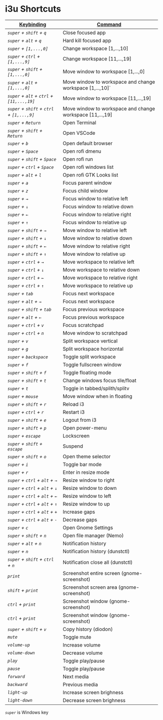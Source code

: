 # i3u Shortcuts

| <u>Keybinding</u> | <u>Command</u> |
|------------|---------|
| <i>`super` + `shift` + `q`</i> | Close focused app |
| <i>`super` + `alt` + `q`</i> | Hard kill focused app |
| <i>`super` + `[1,...,0]`</i> | Change workspace [1,...,10] |
| <i>`super` + `ctrl` + `[1,...,9]`</i> | Change workspace [11,...,19] |
| <i>`super` + `shift` + `[1,...,0]`</i> | Move window to workspace [1,...,0] |
| <i>`super` + `alt` + `[1,...,0]`</i> | Move window to workspace and change workspace [1,...,10]`</i> |
| <i>`super` + `alt` + `ctrl` + `[11,...,19]`</i> | Move window to workspace [11,...,19] |
| <i>`super` + `shift` + `ctrl` + `[1,...,9]`</i> | Move window to workspace and change workspace [11,...,19] |
| <i>`super` + `Return`</i> | Open Terminal |
| <i>`super` + `shift` + `Return`</i> | Open VSCode |
| <i>`super` + `b`</i> | Open default browser |
| <i>`super` + `Space`</i> | Open rofi dmenu |
| <i>`super` + `shift` + `Space`</i> | Open rofi run |
| <i>`super` + `ctrl` + `Space`</i> | Open rofi windows list |
| <i>`super` + `alt` + `l`</i> | Open rofi GTK Looks list |
| <i>`super` + `a`</i> | Focus parent window |
| <i>`super` + `z`</i> | Focus child window | 
| <i>`super` + `→`</i> | Focus window to relative left |
| <i>`super` + `↓`</i> | Focus window to relative down |
| <i>`super` + `←`</i> | Focus window to relative right |
| <i>`super` + `↑`</i> | Focus window to relative up |
| <i>`super` + `shift` + `→`</i> | Move window to relative left |
| <i>`super` + `shift` + `↓`</i> | Move window to relative down |
| <i>`super` + `shift` + `←`</i> | Move window to relative right |
| <i>`super` + `shift` + `↑`</i> | Move window to relative up |
| <i>`super` + `ctrl` + `→`</i> | Move workspace to relative left |
| <i>`super` + `ctrl` + `↓`</i> | Move workspace to relative down |
| <i>`super` + `ctrl` + `←`</i> | Move workspace to relative right |
| <i>`super` + `ctrl` + `↑`</i> | Move workspace to relative up |
| <i>`super` + `tab`</i> | Focus next workspace |
| <i>`super` + `alt` + `→`</i> | Focus next workspace |
| <i>`super` + `shift` + `tab`</i> | Focus previous workspace |
| <i>`super` + `alt` + `←`</i> | Focus previous workspace |
| <i>`super` + `ctrl` + `v`</i> | Focus scratchpad |
| <i>`super` + `ctrl` + `n`</i> | Move window to scratchpad |
| <i>`super` + `v`</i> | Split workspace vertical |
| <i>`super` + `g`</i> | Split workspace horizontal |
| <i>`super` + `backspace`</i> | Toggle split workspace |
| <i>`super` + `f`</i> | Toggle fullscreen window |
| <i>`super` + `shift` + `f`</i> | Toggle floating mode |
| <i>`super` + `shift` + `t`</i> | Change windows focus tile/float  |
| <i>`super` + `t`</i> | Toggle in tabbed/splith/splitv |
| <i>`super` + `mouse`</i> | Move window when in floating |
| <i>`super` + `shift` + `r`</i> | Reload i3 |
| <i>`super` + `ctrl` + `r`| Restart i3 |
| <i>`super` + `shift` + `e`</i> | Logout from i3 |
| <i>`super` + `shift` + `p`</i> | Open power-menu |
| <i>`super` + `escape`</i> | Lockscreen |
| <i>`super` + `shift` + `escape`</i> | Suspend |
| <i>`super` + `shift` + `o`</i> | Open theme selector |
| <i>`super` + `i`</i> | Toggle bar mode |
| <i>`super` + `r`</i> | Enter in resize mode |
| <i>`super` + `ctrl` + `alt` + `→`</i> | Resize window to right |
| <i>`super` + `ctrl` + `alt` + `↓`</i> | Resize window to down |
| <i>`super` + `ctrl` + `alt` + `←`</i> | Resize window to left |
| <i>`super` + `ctrl` + `alt` + `↑`</i> | Resize window to up |
| <i>`super` + `ctrl` + `alt` + `+`</i> | Increase gaps |
| <i>`super` + `ctrl` + `alt` + `-`</i> | Decrease gaps |
| <i>`super` + `c`</i> | Open Gnome Settings |
| <i>`super` + `shift` + `n`</i> | Open file manager (Nemo) |
| <i>`super` + `alt` + `n`</i> | Notification history |
| <i>`super` + `n`</i> | Notification history (dunstctl) |
| <i>`super` + `shift` + `ctrl` + `n`</i> | Notification close all (dunstctl) |
| <i>`print`</i> | Screenshot entire screen (gnome-screenshot) |
| <i>`shift` + `print`</i> | Screenshot screen area (gnome-screenshot) |
| <i>`ctrl` + `print`</i> | Screenshot window (gnome-screenshot) |
| <i>`ctrl` + `print`</i> | Screenshot window (gnome-screenshot) |
| <i>`super` + `shift` + `v`</i> | Copy history (diodon) |
| <i>`mute`</i> | Toggle mute |
| <i>`volume-up`</i> | Increase volume |
| <i>`volume-down`</i> | Decrease volume |
| <i>`play`</i> | Toggle play/pause |
| <i>`pause`</i> | Toggle play/pause |
| <i>`forward`</i> | Next media |
| <i>`backward`</i> | Previous media |
| <i>`light-up`</i> | Increase screen brighness |
| <i>`light-down`</i> | Decrease screen brighness |

<i>`super`</i> is Windows key